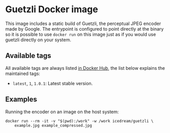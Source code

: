 # Guetzli Docker image

This image includes a static build of Guetzli, the perceptual JPEG encoder made by Google. The entrypoint is configured to point directly at the binary
so it is possible to use `docker run` on this image just as if you would use guetzli directly on your system.

## Available tags

All available tags are always listed [in Docker Hub](https://hub.docker.com/r/icedream/guetzli/tags), the list below explains the maintained tags:

- `latest`, `1`, `1.0.1`: Latest stable version.

## Examples

Running the encoder on an image on the host system:

    docker run --rm -it -v "$(pwd):/work" -w /work icedream/guetzli \
        example.jpg example_compressed.jpg
